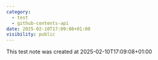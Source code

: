 ```yaml
---
category:
  - test
  - github-contents-api
date: 2025-02-10T17:09:08+01:00
visibility: public
---
```


This test note was created at 2025-02-10T17:09:08+01:00
